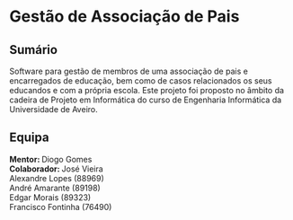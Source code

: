 # Gestão de Associação de Pais

## Sumário
Software para gestão de membros de uma associação de pais e encarregados de educação, bem como de casos relacionados os seus educandos e com a própria escola. Este projeto foi proposto no âmbito da cadeira de Projeto em Informática do curso de Engenharia Informática da Universidade de Aveiro.


## Equipa
<b>Mentor: </b> Diogo Gomes \
<b>Colaborador: </b> José Vieira \
Alexandre Lopes (88969) \
André Amarante (89198) \
Edgar Morais (89323) \
Francisco Fontinha (76490)
